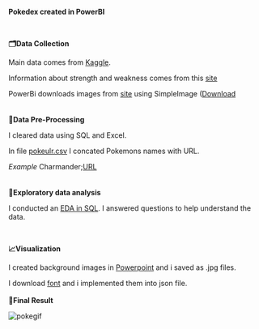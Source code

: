 **Pokedex created in PowerBI**

</br>

**🗂️Data Collection**

Main data comes from [Kaggle](https://www.kaggle.com/datasets/abcsds/pokemon).

Information about strength and weakness comes from this [site](https://www.eurogamer.net/pokemon-go-type-chart-effectiveness-weaknesses)

PowerBi downloads images from [site](https://pokemondb.net/pokedex/national) using SimpleImage ([Download](https://appsource.microsoft.com/en-us/product/power-bi-visuals/wa104381835?tab=overview)
</br></br></br>
**🧹Data Pre-Processing**

I cleared data using SQL and Excel.

In file [pokeulr.csv](https://raw.githubusercontent.com/sztyberj/PowerPokedex/main/Data/pokeurl.csv) I concated Pokemons names with URL.

_Example_ Charmander;[URL](https://img.pokemondb.net/artwork/large/charmander.jpg) 
</br></br></br>
**🔎Exploratory data analysis**

I conducted an [EDA in SQL](https://github.com/sztyberj/PowerPokedex/blob/main/Pokemons%20Data%20Exploratory.sql). I answered questions to help understand the data.

<br/>

**📈Visualization**

I created background images in [Powerpoint](https://github.com/sztyberj/PowerPokedex/blob/main/PokemonsTheme/Pokedex_template.pptx) and i saved as .jpg files.

I download [font](https://www.dafont.com/pkmn-rbygsc.font) and i implemented them into json file.
</br></br>
**🔴Final Result**


![pokegif](https://user-images.githubusercontent.com/54943867/169799700-59d73ae5-97da-4578-9aab-4c773125d0a5.gif)
